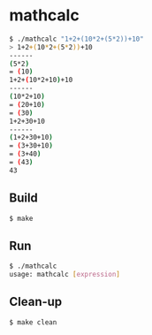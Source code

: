 # mathcalc
```bash
$ ./mathcalc "1+2+(10*2+(5*2))+10"
> 1+2+(10*2+(5*2))+10
------
(5*2)
= (10)
1+2+(10*2+10)+10
------
(10*2+10)
= (20+10)
= (30)
1+2+30+10
------
(1+2+30+10)
= (3+30+10)
= (3+40)
= (43)
43
```

## Build
```bash
$ make
```
## Run
```bash
$ ./mathcalc
usage: mathcalc [expression]
```

## Clean-up
```bash
$ make clean
```
